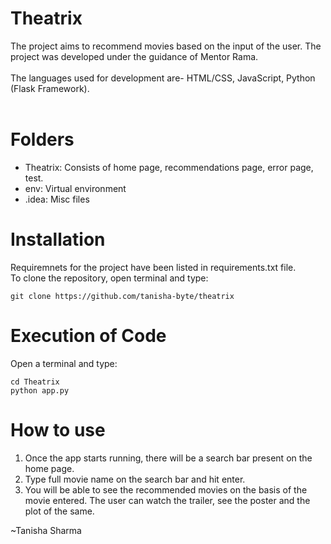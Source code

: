 # Theatrix
The project aims to recommend movies based on the input of the user. The project was developed under the guidance of Mentor Rama.
<br><br>
The languages used for development are- HTML/CSS, JavaScript, Python (Flask Framework).<br><br>
<h1>Folders</h1>
<ul>
  <li>Theatrix: Consists of home page, recommendations page, error page, test.</li>
  <li>env: Virtual environment</li>
  <li>.idea: Misc files</li>
 </ul>

 <h1>Installation</h1>
 Requiremnets for the project have been listed in requirements.txt file.<br>
 To clone the repository, open terminal and type:<br>

 ```
 git clone https://github.com/tanisha-byte/theatrix
 ```
<h1>Execution of Code </h1>
Open a terminal and type:

```
cd Theatrix
python app.py
```
<h1>How to use</h1>
<ol>
  <li>Once the app starts running, there will be a search bar present on the home page. </li>
  <li>Type full movie name on the search bar and hit enter.</li>
  <li>You will be able to see the recommended movies on the basis of the movie entered. The user can watch the trailer, see the poster and the plot of the same.</li>
 </ol>
 
~Tanisha Sharma
